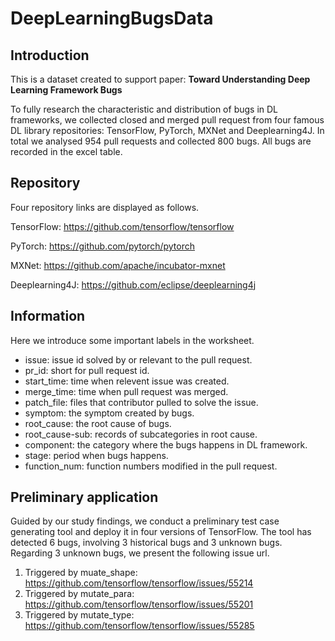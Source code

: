 # DeepLearningBugsData

## Introduction

This is a dataset created to support paper: **Toward Understanding Deep Learning Framework Bugs**

To fully research the characteristic and distribution of bugs in DL frameworks, we collected closed and merged pull request from four famous DL library repositories: TensorFlow, PyTorch, MXNet and Deeplearning4J. In total we analysed 954 pull requests and collected 800 bugs. All bugs are recorded in the excel table.

## Repository

Four repository links are displayed as follows. 

TensorFlow: https://github.com/tensorflow/tensorflow

PyTorch: https://github.com/pytorch/pytorch

MXNet: https://github.com/apache/incubator-mxnet

Deeplearning4J: https://github.com/eclipse/deeplearning4j

## Information

Here we introduce some important labels in the worksheet.

- issue: issue id solved by or relevant to the pull request.
- pr_id: short for pull request id.
- start_time: time when relevent issue was created.
- merge_time: time when pull request was merged.
- patch_file: files that contributor pulled to solve the issue.
- symptom: the symptom created by bugs.
- root_cause: the root cause of bugs.
- root_cause-sub: records of subcategories in root cause.
- component: the category where the bugs happens in DL framework.
- stage: period when bugs happens.
- function_num: function numbers modified in the pull request.

## Preliminary application

Guided by our study findings, we conduct a preliminary test case generating tool and deploy it in four versions of TensorFlow. The tool has detected 6 bugs, involving 3 historical bugs and 3 unknown bugs. Regarding 3 unknown bugs, we present the following issue url.

1. Triggered by muate_shape: https://github.com/tensorflow/tensorflow/issues/55214
2. Triggered by mutate_para: https://github.com/tensorflow/tensorflow/issues/55201
3. Triggered by mutate_type: https://github.com/tensorflow/tensorflow/issues/55285
